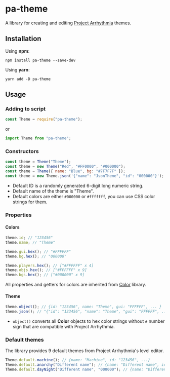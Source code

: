 # pa-theme

A library for creating and editing [Project Arrhythmia](https://store.steampowered.com/app/440310/Project_Arrhythmia/) themes.

## Installation

Using **npm**:

```console
npm install pa-theme --save-dev
```

Using **yarn**:

```console
yarn add -D pa-theme
```

## Usage

### Adding to script

```cjs
const Theme = require("pa-theme");
```

or

```js
import Theme from "pa-theme";
```

### Constructors

```js
const theme = Theme("Theme");
const theme = new Theme("Red", "#FF0000", "#000000");
const theme = Theme({ name: "Blue", bg: "#7F7F7F" });
const theme = new Theme.json('{"name": "JsonTheme", "id": "000000"}');
```

- Default ID is a randomly generated 6-digit long numeric string.
- Default name of the theme is "Theme".
- Default colors are either `#000000` or `#fffffff`, you can use CSS color strings for them.

### Properties

#### Colors

```js
theme.id; // "123456"
theme.name; // "Theme"

theme.gui.hex(); // "#FFFFFF"
theme.bg.hex(); // "000000"

theme.players.hex(); // ["#FFFFFF" x 4]
theme.objs.hex(); // ["#FFFFFF" x 9]
theme.bgs.hex(); // ["#000000" x 9]
```

All properties and getters for colors are inherited from [Color](https://www.npmjs.com/package/color) library.

#### Theme

```js
theme.object(); // {id: "123456", name: "Theme", gui: "FFFFFF", ... }
theme.json(); // "{"id": "123456", "name": "Theme", "gui": "FFFFFF", ... }"
```

- `object()` converts all **Color** objects to hex color strings without `#` number sign that are compatible with Project Arrhythmia.

### Default themes

The library provides 9 default themes from Project Arrhythmia's level editor.

```js
Theme.default.machine(); // {name: "Machine", id: "123456", ...}
Theme.default.anarchy("Different name"); // {name: "Different name", id: "123456", ...}
Theme.default.dayNight("Different name", "000000"); // {name: "Different name", id: "000000", ...}
```
